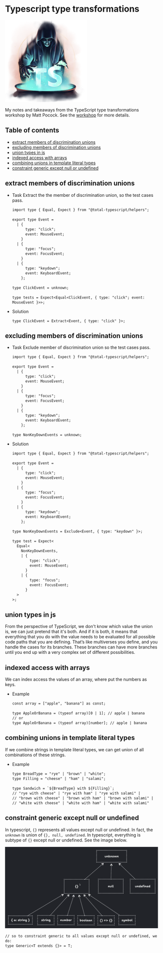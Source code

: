 # Typescript type transformations

![TypeScript type transformations](./assets/logo.png)

My notes and takeaways from the TypeScript type transformations workshop by Matt Pocock. See the [workshop](https://www.totaltypescript.com/workshops/type-transformations) for more details.

## Table of contents

- [extract members of discrimination unions](#extract-members-of-discrimination-unions)
- [excluding members of discrimination unions](#excluding-members-of-discrimination-unions)
- [union types in js](#union-types-in-js)
- [indexed access with arrays](#indexed-access-with-arrays)
- [combining unions in template literal types](#combining-unions-in-template-literal-types)
- [constraint generic except null or undefined](#constraint-generic-except-null-or-undefined)

## extract members of discrimination unions

- Task
  Extract the the member of discrimination union, so the test cases pass.

  ```tsx
  import type { Equal, Expect } from "@total-typescript/helpers";

  export type Event =
    | {
        type: "click";
        event: MouseEvent;
      }
    | {
        type: "focus";
        event: FocusEvent;
      }
    | {
        type: "keydown";
        event: KeyboardEvent;
      };

  type ClickEvent = unknown;

  type tests = Expect<Equal<ClickEvent, { type: "click"; event: MouseEvent }>>;
  ```

- Solution

  ```tsx
  type ClickEvent = Extract<Event, { type: "click" }>;
  ```

## excluding members of discrimination unions

- Task
  Exclude member of discrimination union so the test cases pass.

  ```tsx
  import type { Equal, Expect } from "@total-typescript/helpers";

  export type Event =
    | {
        type: "click";
        event: MouseEvent;
      }
    | {
        type: "focus";
        event: FocusEvent;
      }
    | {
        type: "keydown";
        event: KeyboardEvent;
      };

  type NonKeyDownEvents = unknown;
  ```

- Solution

  ```tsx
  import type { Equal, Expect } from "@total-typescript/helpers";

  export type Event =
    | {
        type: "click";
        event: MouseEvent;
      }
    | {
        type: "focus";
        event: FocusEvent;
      }
    | {
        type: "keydown";
        event: KeyboardEvent;
      };

  type NonKeyDownEvents = Exclude<Event, { type: "keydown" }>;

  type test = Expect<
    Equal<
      NonKeyDownEvents,
      | {
          type: "click";
          event: MouseEvent;
        }
      | {
          type: "focus";
          event: FocusEvent;
        }
    >
  >;
  ```

## union types in js

From the perspective of TypeScript, we don't know which value the union is, we can just pretend that it's both. And if it is both, it means that everything that you do with the value needs to be evaluated for all possible code paths that you are defining. That’s like multiverses you define, and you handle the cases for its branches. These branches can have more branches until you end up with a very complex set of different possibilities.

## indexed access with arrays

We can index access the values of an array, where put the numbers as keys.

- Example

  ```tsx
  const array = ["apple", "banana"] as const;

  type AppleOrBanana = (typeof array)[0 | 1]; // apple | banana
  // or
  type AppleOrBanana = (typeof array)[number]; // apple | banana
  ```

## combining unions in template literal types

If we combine strings in template literal types, we can get union of all combinations of these strings.

- Example

  ```tsx
  type BreadType = "rye" | "brown" | "white";
  type Filling = "cheese" | "ham" | "salami";

  type Sandwich = `${BreadType} with ${Filling}`;
  // "rye with cheese" | "rye with ham" | "rye with salami" |
  // "brown with cheese" | "brown with ham" | "brown with salami" |
  // "white with cheese" | "white with ham" | "white with salami"
  ```

## constraint generic except null or undefined

In typescript, `{}` represents all values except null or undefined. In fact, the `unknown` is union of `{}, null, undefined`. In typescript, everything is subtype of `{}` except null or undefined. See the image below.

![Types tree](./assets/types-tree.png)

```tsx
// so to constraint generic to all values except null or undefined, we do:
type Generic<T extends {}> = T;
```
